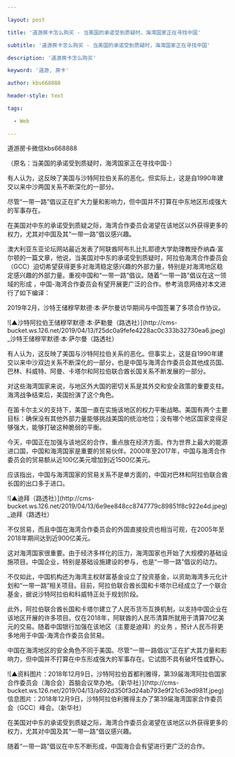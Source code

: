 ---
layout: post
title: '道游房卡怎么购买 - 当美国的承诺受到质疑时，海湾国家正在寻找中国'
subtitle: '道游房卡怎么购买 - 当美国的承诺受到质疑时，海湾国家正在寻找中国'
description: '道游房卡怎么购买'
keyword: '道游, 房卡'
author: kbs668888
header-style: text
tags:
  - Web
---
道游房卡微信kbs668888

（原名：当美国的承诺受到质疑时，海湾国家正在寻找中国-）

有人认为，这反映了美国与沙特阿拉伯关系的恶化。但实际上，这是自1990年建交以来中沙两国关系不断深化的一部分。

尽管“一带一路”倡议正在扩大力量和影响力，但中国并不打算在中东地区形成强大的军事存在。

在美国对中东的承诺受到质疑之际，海湾合作委员会渴望在该地区以外获得更多的权力，尤其对中国及其“一带一路”倡议感兴趣。

澳大利亚东亚论坛网站最近发表了阿联酋阿布扎比扎耶德大学助理教授乔纳森·富尔顿的一篇文章，他说，当美国对中东的承诺受到质疑时，阿拉伯海湾合作委员会（GCC）迫切希望获得更多对海湾稳定感兴趣的外部力量，特别是对海湾地区稳定感兴趣的外部力量。重视中国和“一带一路”倡议。随着“一带一路”倡议在这一领域的形成
，中国-海湾合作委员会有望开展更广泛的合作。参考消息网络对本文进行了如下编译：

2019年2月，沙特王储穆罕默德·本·萨尔曼访华期间与中国签署了多项合作协议。

![▲沙特阿拉伯王储穆罕默德·本·萨勒曼（路透社）](http://cms-
bucket.ws.126.net/2019/04/13/f25dc0a9fefe4228ac0c333b32730ea6.jpeg)_沙特王储穆罕默德·本·萨尔曼（路透社）

有人认为，这反映了美国与沙特阿拉伯关系的恶化。但事实上，这是自1990年建交以来中沙双边关系不断深化的一部分，也是中国与海湾合作委员会其他成员国、巴林、科威特、阿曼、卡塔尔和阿拉伯联合酋长国关系不断发展的一部分。

对这些海湾国家来说，与地区外大国的密切关系是其外交和安全政策的重要支柱。海湾战争结束后，美国扮演了这个角色。

在笛卡尔主义的支持下，美国一直在实施该地区的权力平衡战略。美国有两个主要目标：确保没有其他外部力量能够挑战美国的统治地位；没有哪个地区国家变得足够强大，能够打破这种脆弱的平衡。

今天，中国正在加强与该地区的合作，重点放在经济方面。作为世界上最大的能源进口国，中国和海湾国家是重要的贸易伙伴。2000年至2017年，中国与海湾合作委员会的贸易额从近100亿美元增加到近1500亿美元。

应该指出，中国与海湾国家的贸易关系不是单方面的，中国对巴林和阿拉伯联合酋长国的出口多于进口。

![▲迪拜（路透社）](http://cms-
bucket.ws.126.net/2019/04/13/6e9ee848cc8747779c89851f8c922e4d.jpeg)_迪拜（路透社）

不仅贸易，而且中国在海湾合作委员会的外国直接投资也相当可观，在2005年至2018年期间达到近900亿美元。

这对海湾国家很重要。由于经济多样化的压力，海湾国家也开始了大规模的基础设施项目。中国企业，特别是基础设施建设的参与，也是“一带一路”倡议的动力。

不仅如此，中国机构还为海湾主权财富基金设立了投资基金，以资助海湾多元化计划和“一带一路”相关项目。目前，阿拉伯联合酋长国和卡塔尔已经成立了一个联合基金，据说沙特阿拉伯和科威特正处于规划阶段。

此外，阿拉伯联合酋长国和卡塔尔建立了人民币货币互换机制，以支持中国企业在该地区开展的许多项目。仅在2018年，阿联酋的人民币清算所就用于清算70亿美元的交易。随着中国银行加强在该地区（主要是迪拜）的业务
，预计人民币将更多地用于中国-海湾合作委员会贸易。

中国在海湾地区的安全角色不同于美国。尽管“一带一路倡议”正在扩大其力量和影响力，但中国并不打算在中东形成强大的军事存在。它试图不具有破坏性或野心。

![▲资料图片：2018年12月9日，沙特阿拉伯首都利雅得，第39届海湾阿拉伯国家合作委员会（海合会）首脑会议举办地。（新华社）](http://cms-
bucket.ws.126.net/2019/04/13/a692d350f3d24ab793e9f21c63ed981f.jpeg)信息图片：2018年12月9日，沙特阿拉伯利雅得主办了第39届海湾国家合作委员会（GCC）峰会。（新华社）

在美国对中东的承诺受到质疑之际，海湾合作委员会渴望在该地区以外获得更多的权力，尤其对中国及其“一带一路”倡议感兴趣。

随着“一带一路”倡议在中东不断形成，中国海合会有望进行更广泛的合作。

